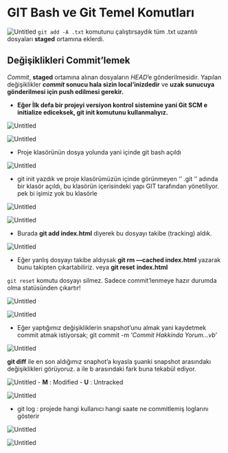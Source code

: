 # GIT Bash ve Git Temel Komutları

![Untitled](../!img/Untitled%206.png)
`git add -A .txt` komutunu çalıştırsaydık tüm .txt uzantılı dosyaları **staged** ortamına eklerdi.

## Değişiklikleri Commit’lemek

_Commit_, **staged** ortamına alınan dosyaların *HEAD*’e gönderilmesidir. Yapılan değişiklikler ***commit* sonucu hala sizin local’inizdedir** ve **uzak sunucuya gönderilmesi için push edilmesi gerekir.**

- **Eğer İlk defa bir projeyi versiyon kontrol sistemine yani Git SCM e initialize ediceksek,
  git init komutunu kullanmalıyız.**

![Untitled](../!img/Untitled%207.png)

![Untitled](../!img/Untitled%208.png)

- Proje klasörünün dosya yolunda yani içinde git bash açıldı

![Untitled](../!img/Untitled%209.png)

- git init yazdık ve proje klasörümüzün içinde görünmeyen ‘’ .git ‘’ adında bir klasör açıldı, bu klasörün içerisindeki yapı GIT tarafından yönetiliyor. pek bi işimiz yok bu klasörle

![Untitled](../!img/Untitled%2010.png)

![Untitled](../!img/Untitled%2011.png)

- Burada **git add index.html** diyerek bu dosyayı takibe (tracking) aldık.

![Untitled](../!img/Untitled%2012.png)

- Eğer yanlış dosyayı takibe aldıysak **git rm —cached index.html** yazarak bunu takipten çıkartabiliriz.
  veya **git reset** **index.html**

`git reset` komutu dosyayı silmez. Sadece commit’lenmeye hazır durumda olma statüsünden çıkartır!

![Untitled](../!img/Untitled%2013.png)

![Untitled](../!img/Untitled%2014.png)

- Eğer yaptığımız değişikliklerin snapshot’unu almak yani kaydetmek commit atmak istiyorsak;
  git commit -m ‘_Commit Hakkinda Yorum…vb_’

![Untitled](../!img/Untitled%2015.png)

**git diff** ile en son aldığımız snaphot’a kıyasla şuanki snapshot arasındakı değişiklikleri görüyoruz.
a ile b arasındaki fark buna tekabül ediyor.

![Untitled](../!img/Untitled%2016.png) - **M** : Modified - **U** : Untracked

![Untitled](../!img/Untitled%2017.png)

- git log : projede hangi kullanıcı hangi saate ne commitlemiş loglarını gösterir

![Untitled](../!img/Untitled%2018.png)

![Untitled](../!img/Untitled%2019.png)
